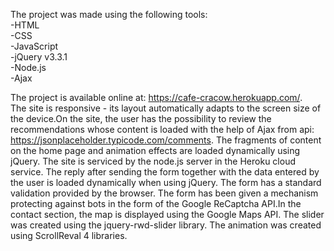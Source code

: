 
The project was made using the following tools:<br>
-HTML<br>
-CSS<br>
-JavaScript<br>
-jQuery v3.3.1<br>
-Node.js<br>
-Ajax<br>

The project is available online at: https://cafe-cracow.herokuapp.com/. <br>
The site is responsive - its layout automatically adapts to the screen size of the device.On the site, the user has the possibility to review the recommendations whose content is loaded with the help of Ajax from api: https://jsonplaceholder.typicode.com/comments. The fragments of content on the home page and animation effects are loaded dynamically using jQuery. The site is serviced by the node.js server in the Heroku cloud service. The reply after sending the form together with the data entered by the user is loaded dynamically when using jQuery. The form has a standard validation provided by the browser. The form has been given a mechanism protecting against bots in the form of the Google ReCaptcha API.In the contact section, the map is displayed using the Google Maps API. The slider was created using the jquery-rwd-slider library. The animation was created using ScrollReval 4 libraries.
